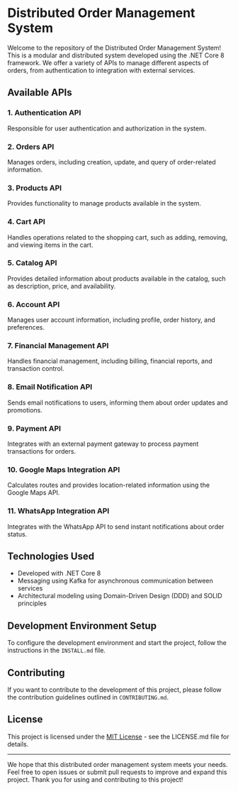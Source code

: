 # Distributed Order Management System

Welcome to the repository of the Distributed Order Management System! This is a modular and distributed system developed using the .NET Core 8 framework. We offer a variety of APIs to manage different aspects of orders, from authentication to integration with external services.

## Available APIs

### 1. Authentication API
Responsible for user authentication and authorization in the system.

### 2. Orders API
Manages orders, including creation, update, and query of order-related information.

### 3. Products API
Provides functionality to manage products available in the system.

### 4. Cart API
Handles operations related to the shopping cart, such as adding, removing, and viewing items in the cart.

### 5. Catalog API
Provides detailed information about products available in the catalog, such as description, price, and availability.

### 6. Account API
Manages user account information, including profile, order history, and preferences.

### 7. Financial Management API
Handles financial management, including billing, financial reports, and transaction control.

### 8. Email Notification API
Sends email notifications to users, informing them about order updates and promotions.

### 9. Payment API
Integrates with an external payment gateway to process payment transactions for orders.

### 10. Google Maps Integration API
Calculates routes and provides location-related information using the Google Maps API.

### 11. WhatsApp Integration API
Integrates with the WhatsApp API to send instant notifications about order status.

## Technologies Used

- Developed with .NET Core 8
- Messaging using Kafka for asynchronous communication between services
- Architectural modeling using Domain-Driven Design (DDD) and SOLID principles

## Development Environment Setup

To configure the development environment and start the project, follow the instructions in the `INSTALL.md` file.

## Contributing

If you want to contribute to the development of this project, please follow the contribution guidelines outlined in `CONTRIBUTING.md`.

## License

This project is licensed under the [MIT License](LICENSE.md) - see the LICENSE.md file for details.

---

We hope that this distributed order management system meets your needs. Feel free to open issues or submit pull requests to improve and expand this project. Thank you for using and contributing to this project!
